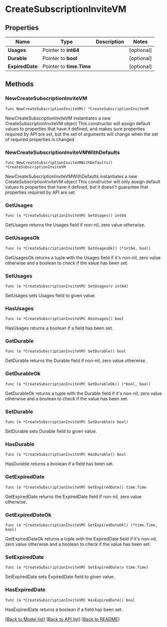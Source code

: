 # CreateSubscriptionInviteVM

## Properties

Name | Type | Description | Notes
------------ | ------------- | ------------- | -------------
**Usages** | Pointer to **int64** |  | [optional] 
**Durable** | Pointer to **bool** |  | [optional] 
**ExpiredDate** | Pointer to **time.Time** |  | [optional] 

## Methods

### NewCreateSubscriptionInviteVM

`func NewCreateSubscriptionInviteVM() *CreateSubscriptionInviteVM`

NewCreateSubscriptionInviteVM instantiates a new CreateSubscriptionInviteVM object
This constructor will assign default values to properties that have it defined,
and makes sure properties required by API are set, but the set of arguments
will change when the set of required properties is changed

### NewCreateSubscriptionInviteVMWithDefaults

`func NewCreateSubscriptionInviteVMWithDefaults() *CreateSubscriptionInviteVM`

NewCreateSubscriptionInviteVMWithDefaults instantiates a new CreateSubscriptionInviteVM object
This constructor will only assign default values to properties that have it defined,
but it doesn't guarantee that properties required by API are set

### GetUsages

`func (o *CreateSubscriptionInviteVM) GetUsages() int64`

GetUsages returns the Usages field if non-nil, zero value otherwise.

### GetUsagesOk

`func (o *CreateSubscriptionInviteVM) GetUsagesOk() (*int64, bool)`

GetUsagesOk returns a tuple with the Usages field if it's non-nil, zero value otherwise
and a boolean to check if the value has been set.

### SetUsages

`func (o *CreateSubscriptionInviteVM) SetUsages(v int64)`

SetUsages sets Usages field to given value.

### HasUsages

`func (o *CreateSubscriptionInviteVM) HasUsages() bool`

HasUsages returns a boolean if a field has been set.

### GetDurable

`func (o *CreateSubscriptionInviteVM) GetDurable() bool`

GetDurable returns the Durable field if non-nil, zero value otherwise.

### GetDurableOk

`func (o *CreateSubscriptionInviteVM) GetDurableOk() (*bool, bool)`

GetDurableOk returns a tuple with the Durable field if it's non-nil, zero value otherwise
and a boolean to check if the value has been set.

### SetDurable

`func (o *CreateSubscriptionInviteVM) SetDurable(v bool)`

SetDurable sets Durable field to given value.

### HasDurable

`func (o *CreateSubscriptionInviteVM) HasDurable() bool`

HasDurable returns a boolean if a field has been set.

### GetExpiredDate

`func (o *CreateSubscriptionInviteVM) GetExpiredDate() time.Time`

GetExpiredDate returns the ExpiredDate field if non-nil, zero value otherwise.

### GetExpiredDateOk

`func (o *CreateSubscriptionInviteVM) GetExpiredDateOk() (*time.Time, bool)`

GetExpiredDateOk returns a tuple with the ExpiredDate field if it's non-nil, zero value otherwise
and a boolean to check if the value has been set.

### SetExpiredDate

`func (o *CreateSubscriptionInviteVM) SetExpiredDate(v time.Time)`

SetExpiredDate sets ExpiredDate field to given value.

### HasExpiredDate

`func (o *CreateSubscriptionInviteVM) HasExpiredDate() bool`

HasExpiredDate returns a boolean if a field has been set.


[[Back to Model list]](../README.md#documentation-for-models) [[Back to API list]](../README.md#documentation-for-api-endpoints) [[Back to README]](../README.md)


